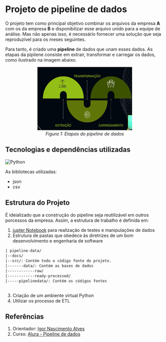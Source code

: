 
# Projeto de **pipeline** de dados

O projeto tem como principal objetivo combinar os arquivos da empresa **A** com os da empresa **B** e disponibilizar esse arquivo unido para a equipe de análise. Mas não apenas isso, é necessário fornecer uma solução que seja reproduzível para os meses seguintes.

Para tanto, é criado uma **pipeline** de dados que unam esses dados. As etapas da pipilene consiste em extrair, transformar e carregar os dados, como ilustrado na imagem abaixo.

<div align="center">
  <img src="figs/etapas-pipeline.png" alt="epatas da pipeline" width="300" height="200">
  <br>
  <em>Figura 1: Etapas do pipeline de dados</em>
</div>

## Tecnologias e dependências utilizadas
![Python](https://img.shields.io/badge/python-3670A0?style=for-the-badge&logo=python&logoColor=ffdd54)

As bibliotecas utilizadas:
- json
- csv


## Estrutura do Projeto 

É ideializado que a construção do pipeline seja reutilizável em outros porcessos da empresa. Assim, a estrutura de trabalho é definida em: 
1. [jupter Notebook](/src/pipelinedata/testes.ipynb) para realização de testes e manipulações de dados
2. Estrutura de pastas que obedece às diretrizes de um bom desenvolvimento e engenharia de software
````
| pipeline-data/
|--docs/
|--src/: Contém todo o código fonte do projeto.
|-------data/: Contém as bases de dados
|------------raw/
|------------ready-processed/
|-----pipelinedata/: Contém os códigos fontes


````
3. Criação de um ambiente virtual Python
4. Utilizar os processo de ETL

## Referências 
1. Orientador: [Igor Nascimento Alves](https://cursos.alura.com.br/user/igor-nascimento-flipe)
2. Curso: [Alura - Pipeline de dados](https://cursos.alura.com.br/course/pipeline-dados-combinando-python-orientacao-objeto)